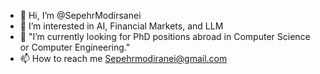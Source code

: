- 👋 Hi, I’m @SepehrModirsanei
- 👀 I’m interested in AI, Financial Markets, and LLM
- 🌱 "I’m currently looking for PhD positions abroad in Computer Science or Computer Engineering."
- 📫 How to reach me Sepehrmodiranei@gmail.com


<!---
SepehrModirsanei/SepehrModirsanei is a ✨ special ✨ repository because its `README.md` (this file) appears on your GitHub profile.
You can click the Preview link to take a look at your changes.
--->
